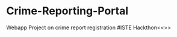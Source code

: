 # Crime-Reporting-Portal
Webapp Project on crime report registration 
#ISTE Hackthon<<<Dare2Compete>>>
